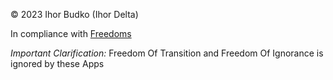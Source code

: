 © 2023 Ihor Budko (Ihor Delta)

In compliance with [Freedoms](https://github.com/ihor-delta/freedoms)

*Important Clarification:* Freedom Of Transition and Freedom Of Ignorance is ignored by these Apps
